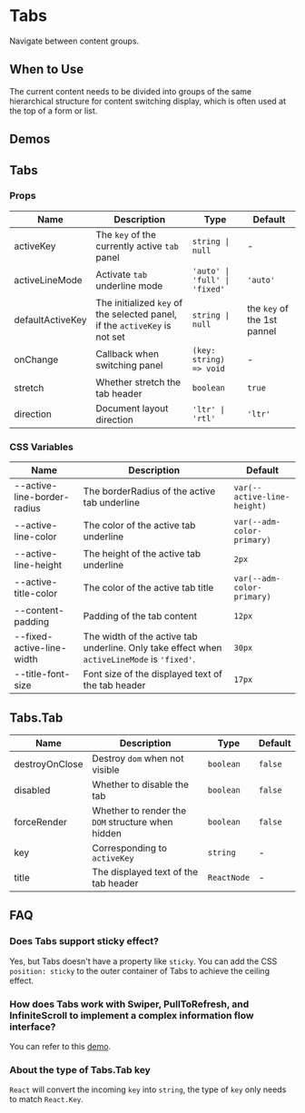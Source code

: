 # Tabs

Navigate between content groups.

## When to Use

The current content needs to be divided into groups of the same hierarchical structure for content switching display, which is often used at the top of a form or list.

## Demos

<code src="./demos/demo1.tsx"></code>

<code src="./demos/demo2.tsx"></code>

<code src="./demos/demo3.tsx"></code>

<code src="./demos/demo4.tsx"></code>

<code src="./demos/demo5.tsx"></code>

## Tabs

### Props

| Name             | Description                                                                | Type                          | Default                     |
| ---------------- | -------------------------------------------------------------------------- | ----------------------------- | --------------------------- |
| activeKey        | The `key` of the currently active `tab` panel                              | `string \| null`              | -                           |
| activeLineMode   | Activate `tab` underline mode                                              | `'auto' \| 'full' \| 'fixed'` | `'auto'`                    |
| defaultActiveKey | The initialized `key` of the selected panel, if the `activeKey` is not set | `string \| null`              | the `key` of the 1st pannel |
| onChange         | Callback when switching panel                                              | `(key: string) => void`       | -                           |
| stretch          | Whether stretch the tab header                                             | `boolean`                     | `true`                      |
| direction        | Document layout direction                                                  | `'ltr' \| 'rtl'`              | `'ltr'`                     |

### CSS Variables

| Name                        | Description                                                                                 | Default                     |
| --------------------------- | ------------------------------------------------------------------------------------------- | --------------------------- |
| --active-line-border-radius | The borderRadius of the active tab underline                                                | `var(--active-line-height)` |
| --active-line-color         | The color of the active tab underline                                                       | `var(--adm-color-primary)`  |
| --active-line-height        | The height of the active tab underline                                                      | `2px`                       |
| --active-title-color        | The color of the active tab title                                                           | `var(--adm-color-primary)`  |
| --content-padding           | Padding of the tab content                                                                  | `12px`                      |
| --fixed-active-line-width   | The width of the active tab underline. Only take effect when `activeLineMode` is `'fixed'`. | `30px`                      |
| --title-font-size           | Font size of the displayed text of the tab header                                           | `17px`                      |

## Tabs.Tab

| Name           | Description                                       | Type        | Default |
| -------------- | ------------------------------------------------- | ----------- | ------- |
| destroyOnClose | Destroy `dom` when not visible                    | `boolean`   | `false` |
| disabled       | Whether to disable the tab                        | `boolean`   | `false` |
| forceRender    | Whether to render the `DOM` structure when hidden | `boolean`   | `false` |
| key            | Corresponding to `activeKey`                      | `string`    | -       |
| title          | The displayed text of the tab header              | `ReactNode` | -       |

## FAQ

### Does Tabs support sticky effect?

Yes, but Tabs doesn't have a property like `sticky`. You can add the CSS `position: sticky` to the outer container of Tabs to achieve the ceiling effect.

### How does Tabs work with Swiper, PullToRefresh, and InfiniteScroll to implement a complex information flow interface?

You can refer to this [demo](https://codesandbox.io/s/mystifying-glitter-knpc7u?file=/src/components/getPullToRefreshlData.tsx).

### About the type of Tabs.Tab key

`React` will convert the incoming `key` into `string`, the type of `key` only needs to match `React.Key`.
